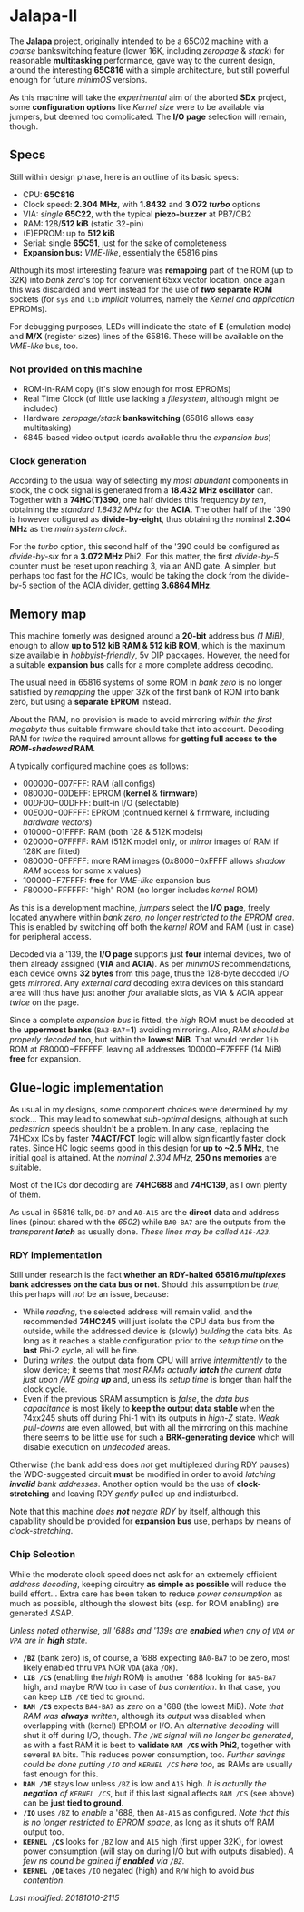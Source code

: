 # Jalapa-II

The **Jalapa** project, originally intended to be a 65C02 machine with a *coarse*
bankswitching feature (lower 16K, including *zeropage* & *stack*) for reasonable
**multitasking** performance, gave way to the current design, around the interesting
**65C816** with a simple architecture, but still powerful enough for future *minimOS*
versions.

As this machine will take the *experimental* aim of the aborted **SDx** project,
some **configuration options**  like *Kernel size* were to be available via
jumpers, but deemed too complicated. The **I/O page** selection will remain, though.

## Specs

Still within design phase, here is an outline of its basic specs:

- CPU: **65C816**
- Clock speed: **2.304 MHz**, with **1.8432** and **3.072 *turbo*** options
- VIA: *single* **65C22**, with the typical **piezo-buzzer** at PB7/CB2
- RAM: 128/**512 kiB** (static 32-pin)
- (E)EPROM: up to **512 kiB**
- Serial: single **65C51**, just for the sake of completeness
- **Expansion bus:** *VME-like*, essentialy the 65816 pins

Although its most interesting feature was **remapping** part of the ROM (up to 32K) 
into *bank zero*'s top for convenient 65xx vector location, once again this was
discarded and went instead for the use of ***two* separate ROM** sockets
(for `sys` and `lib` *implicit* volumes, namely the *Kernel and application* EPROMs).

For debugging purposes, LEDs will indicate the state of **E** (emulation mode)
and **M/X** (register sizes) lines of the 65816. These will be available on the
*VME-like* bus, too.

### Not provided on this machine

- ROM-in-RAM copy (it's slow enough for most EPROMs)
- Real Time Clock (of little use lacking a *filesystem*, although might be included)
- Hardware *zeropage/stack* **bankswitching** (65816 allows easy multitasking)
- 6845-based video output (cards available thru the *expansion bus*)

### Clock generation

According to the usual way of selecting my *most abundant* components in stock,
the clock signal is generated from a **18.432 MHz oscillator** can. Together with
a **74HC(T)390**, one half divides this frequency *by ten*, obtaining the
*standard 1.8432 MHz* for the **ACIA**. The other half of the '390 is however
cofigured as **divide-by-eight**, thus obtaining the nominal **2.304 MHz** as
the *main system clock*.

For the *turbo* option, this second half of the '390 could be configured as
*divide-by-six* for a **3.072 MHz** Phi2. For this matter, the first *divide-by-5*
counter must be reset upon reaching 3, via an AND gate. A simpler, but perhaps
too fast for the *HC* ICs, would be taking the clock from the divide-by-5 section
of the ACIA divider, getting **3.6864 MHz**.

## Memory map

This machine fomerly was designed around a  **20-bit** address bus *(1 MiB)*,
enough to allow **up to 512 kiB RAM & 512 kiB ROM**, which is the maximum size
available in *hobbyist-friendly*, 5v DIP packages. However, the need for a suitable
**expansion bus** calls for a more complete address decoding.

The usual need in 65816 systems of some ROM in *bank zero* is no longer satisfied
by *remapping* the upper 32k of the first bank of ROM into bank zero, but using a
**separate EPROM** instead.

About the RAM, no provision is made to avoid mirroring *within the first
megabyte* thus suitable firmware should take that into account. Decoding RAM
for *twice* the required amount allows for **getting full access to the
*ROM-shadowed* RAM**.

A typically configured machine goes as follows:

- $000000-$007FFF: RAM (all configs)
- $080000-$00DEFF: EPROM (**kernel** & **firmware**)
- $00DF00-$00DFFF: built-in I/O (selectable)
- $00E000-$00FFFF: EPROM (continued kernel & firmware, including *hardware vectors*)
- $010000-$01FFFF: RAM (both 128 & 512K models)
- $020000-$07FFFF: RAM (512K model only, or *mirror* images of RAM if 128K are fitted)
- $080000-$0FFFFF: more RAM images ($0x8000-$0xFFFF allows *shadow RAM* access for some
x values)
- $100000-$F7FFFF: **free** for *VME-like* expansion bus
- $F80000-$FFFFFF: "high" ROM (no longer includes *kernel* ROM)

As this is a development machine, *jumpers* select the **I/O page**,
freely located anywhere within *bank zero, no longer restricted to the
EPROM area*. This is enabled by switching off both the *kernel ROM*
and RAM (just in case) for peripheral access.

Decoded via a '139, the **I/O page** supports just **four** internal devices,
two of them already assigned (**VIA** and **ACIA**). As per *minimOS* recommendations,
each device owns **32 bytes** from this page, thus the 128-byte decoded I/O gets
*mirrored*. Any *external card* decoding extra devices on this standard area will thus
have just another *four* available slots, as VIA & ACIA appear *twice* on the page.

Since a complete *expansion bus* is fitted, the *high* ROM must be decoded at the
**uppermost banks** (`BA3-BA7`=**1**) avoiding mirroring.
Also, *RAM should be properly decoded* too, but within the **lowest MiB**.
That would render `lib` ROM at $F80000-$FFFFFF, leaving all addresses
$100000-$F7FFFF (14 MiB) **free** for expansion.
 
## Glue-logic implementation

As usual in my designs, some component choices were determined by my stock... This may
lead to somewhat *sub-optimal* designs, although at such *pedestrian* speeds shouldn't
be a problem. In any case, replacing the 74HCxx ICs by faster **74ACT/FCT** logic will
allow significantly faster clock rates. Since HC logic seems good in this design for
**up to ~2.5 MHz**, the initial goal is attained. At the *nominal 2.304 MHz*,
**250 ns memories** are suitable.

Most of the ICs dor decoding are **74HC688** and **74HC139**, as I own plenty of them.

As usual in 65816 talk, `D0-D7` and `A0-A15` are the **direct** data and address 
lines (pinout shared with the *6502*) while `BA0-BA7` are the outputs from the
*transparent **latch*** as usually done. *These lines may be called `A16-A23`*.

### RDY implementation

Still under research is the fact **whether an RDY-halted 65816 *multiplexes* bank
addresses on the data bus or not**. Should this assumption be *true*, this perhaps will
*not* be an issue, because:

- While *reading*, the selected address will remain valid, and the recommended **74HC245**
will just isolate the CPU data bus from the outside, while the addressed device is
(slowly) *building* the data bits. As long as it reaches a stable configuration prior
to the *setup time* on the **last** Phi-2 cycle, all will be fine.
- During *writes*, the output data from CPU will arrive *intermittently* to the slow
device; it seems that *most RAMs actually **latch** the current data just upon /WE going
**up*** and, unless its *setup time* is longer than half the clock cycle.
- Even if the previous SRAM assumption is *false*, the *data bus capacitance* is most
likely to **keep the output data stable** when the 74xx245 shuts off during Phi-1 with
its outputs in *high-Z* state. *Weak pull-downs* are even allowed, but with all the
mirroring on this machine there seems to be little use for such a **BRK-generating
device** which will disable execution on *undecoded* areas.

Otherwise (the bank address does *not* get multiplexed during RDY pauses) the
WDC-suggested circuit **must** be modified in order to avoid *latching **invalid** bank
addresses*. Another option would be the use of **clock-stretching** and leaving RDY
*gently* pulled up and indisturbed.

Note that this machine *does **not** negate RDY* by itself, although this capability
should be provided for **expansion bus** use, perhaps by means of *clock-stretching*.

### Chip Selection

While the moderate clock speed does not ask for an extremely efficient *address
decoding*, keeping circuitry **as simple as possible** will reduce the build effort...
Extra care has been taken to reduce *power consumption* as much as possible, although
the slowest bits (esp. for ROM enabling) are generated ASAP.

*Unless noted otherwise, all '688s and '139s are **enabled** when any of `VDA` or `VPA`
are in **high** state.*

- **`/BZ`** (bank zero) is, of course, a '688 expecting `BA0-BA7` to be zero,
most likely enabled thru `VPA` NOR `VDA` (aka `/OK`).
- **`LIB /CS`** (enabling the *high* ROM) is another '688 looking for `BA5-BA7`
high, and maybe R/W too in case of *bus contention*. In that case, you can keep
`LIB /OE` tied to ground.
- **`RAM /CS`** expects `BA4-BA7` as *zero* on a '688 (the lowest MiB).
*Note that RAM was **always** written*, although its *output* was disabled when
overlapping with (kernel) EPROM or I/O. An *alternative decoding* will shut it off
during I/O, though. *The `/WE` signal will no longer be generated*,
as with a fast RAM it is best to **validate `RAM /CS` with Phi2**, together with 
several `BA` bits. This reduces power consumption, too. *Further savings could be done
putting `/IO` and `KERNEL /CS` here too*, as RAMs are usually fast enough for this.
- **`RAM /OE`** stays low unless `/BZ` is low and `A15` high. *It is actually
the **negation** of `KERNEL /CS`*, but if this last signal affects `RAM /CS`
(see above) can be **just tied to ground**.
- **`/IO`** uses `/BZ` to *enable* a '688, then `A8-A15` as configured. *Note that
this is no longer restricted to EPROM space*, as long as it shuts off RAM output too.
- **`KERNEL /CS`** looks for `/BZ` low and `A15` high (first upper 32K), for lowest
power consumption (will stay on during I/O but with outputs disabled). *A few ns
cound be gained if **enabled** via `/BZ`*. 
- **`KERNEL /OE`** takes `/IO` negated (high) and `R/W` high to avoid
*bus contention*.

*Last modified: 20181010-2115*

